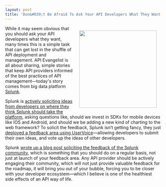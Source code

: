 ```yaml
---
layout: post
title: 'Don&#039;t Be Afraid To Ask Your API Developers What They Want'
---
```

<p><a href="http://www.splunk.com/"><img style="padding: 15px;" src="https://s3.amazonaws.com/kinlane-productions/api-evangelist/splunk/splunk-logo.gif" alt="" width="250" align="right" /></a></p>
<p>While it may seem obvious that you should ask your API developers what they want, many times this is a simple task that can get lost in the shuffle of API deployment and management. API Evangelist is all about sharing, simple stories that keep API providers informed of the best practices of API management&mdash;today's story comes from big data platform <a href="http://www.splunk.com/">Splunk</a>.</p>
<p>Splunk is <a href="http://splunkdev.uservoice.com/forums/235348-dev-platform">actively soliciting ideas from developers on where they think Splunk should take the platform</a>, asking questions like, should we invest in SDKs for mobile devices like IOS and Android, and should we be adding a new kind of charting to the web framework? To solicit the feedback, Splunk isn&rsquo;t getting fancy, they just <a href="http://splunkdev.uservoice.com/forums/235348-dev-platform">deployed a feedback area using UserVoice</a>&mdash;allowing developers to submit their own ideas, and vote up the ideas of other developers.</p>
<p>Splunk <a href="http://blogs.splunk.com/2014/01/28/help-us-grow-the-splunk-developer-platform-with-your-ideas-and-votes/">wrote up a blog post soliciting the feedback of the Splunk community</a>, which is something that you should do on a regular basis, not just at launch of your feedback area. Any API provider should be actively engaging their community, which will not just provide valuable feedback for the roadmap, it will bring you out of your bubble, forcing you to be closer with your developer ecosystem&mdash;which I believe is one of the healthiest side effects of an API way of life.</p>